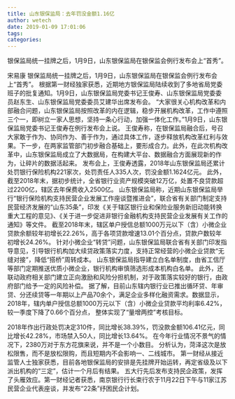 ```yaml
---
title: 山东银保监局：去年罚没金额1.16亿
author: wetech
date: 2019-01-09 17:01:06
tags: 
categories: 
---
```

银保监局统一挂牌之后，1月9日，山东银保监局在银保监会例行发布会上“首秀”。
<!-- more -->
宋易康
银保监局统一挂牌之后，1月9日，山东银保监局在银保监会例行发布会上“首秀”。
根据第一财经独家获悉，近期地方银保监局陆续收到了多地省局党委班子的批复通知。1月9日，山东银保监局党委书记王俊寿、山东银保监局党委委员赵东生、山东银保监局党委委员艾建华出席发布会。
“大家很关心机构改革和内部融合问题，山东银保监局按照改革的内在逻辑，稳步开展机构改革，工作中遵照三个一，即树立一家人思想，坚持一条心行动，加强一体化工作。”1月9日，山东银保监局党委书记王俊寿在例行发布会上说。
王俊寿称，在银保监局融合后，号召大家敢于作为、协同作为、善于作为，通过具体工作，逐步释放机构改革红利与效果。下一步，在两家监管部门初步融合基础上，要形成合力。此外，在此次机构改革中，山东银保监局成立了大数据局，在构建大平台、数据融合方面展现新的作为，让碎片的数据活起来。
发布会上，王俊寿透露，2018年山东银保监局还累计处罚银行保险机构221家次，处罚责任人335人次，罚没金额1.1624亿元。
此外，截至2018年末，据初步统计，全省银行业资产规模突破12万亿，处置不良贷款超过2200亿，辖区去年保费收入2500亿。
山东银保监局称，近期山东银保监局举行“银行保险机构支持民营企业发展工作座谈暨推进会”，联合省有关部门制定支持民营经济发展的“山东35条”，印发《关于辖区银行业和保险业服务新旧动能转换重大工程的意见》、《关于进一步促进非银行金融机构支持民营企业发展有关工作的通知》等文件。
截至2018年末，辖区单户授信总额1000万元以下（含）小微企业贷款余额较年初增长22.26%，高于各项贷款增速13.01个百分点，贷款户数较年初增长24.26%。
针对小微企业“转贷”问题，山东银保监局联合省有关部门印发指导意见，引导银行机构加大续贷政策落实力度，支持正常经营的小微企业贷款“无缝对接”，降低“搭桥”周转成本。
山东银保监局指导建立白名单制度，由省工信厅等部门定期推送优质小微企业，银行机构审慎筛选形成本机构白名单。
此外，还联动政府相关部门建立正向激励和风险分担机制，对于政策落实较好的银行，由政府部门给予一定的风险补偿。
据了解，目前山东辖内银行业已推出循环贷、年审贷、分还续贷等一年期以上产品70余个，满足企业多样化融资需求。数据显示，2018年，辖内单户授信总额1000万元以下（含）小微企业贷款平均利率6.42%，较一季度下降了0.66个百分点， 整体实现了“量增两控”考核目标。
 
 
2018年作出行政处罚决定310件，同比增长38.39%，罚没款金额106.41亿元，同比增长42.28%，市场禁入50人，同比增长13.64%。
在今年行业情况不景气的情况下，2380万对于东方花旗来说，并不是一个小数目。
分析认为，菏泽这次是放松限售，而不是放松限购，而且短期内不会影响一、二线城市。
第一财经从接近监管人士独家获悉，目前各地银保监局的安排是先挂牌开始运转，再定省级及以下派出机构的“三定”，估计一个月后有结果。
五大行先后发布支持民企政策，发挥了头雁效应。第一财经记者获悉，南京银行行长束行农于11月22日下午与11家江苏民营企业代表座谈，并发布“22条”纾困民企计划。
